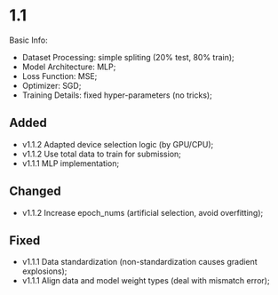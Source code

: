 # 1.1

Basic Info:
- Dataset Processing: simple spliting (20% test, 80% train);
- Model Architecture: MLP;
- Loss Function: MSE;
- Optimizer: SGD;
- Training Details: fixed hyper-parameters (no tricks);

## Added

- v1.1.2 Adapted device selection logic (by GPU/CPU);
- v1.1.2 Use total data to train for submission;
- v1.1.1 MLP implementation;

## Changed

- v1.1.2 Increase epoch_nums (artificial selection, avoid overfitting);

## Fixed

- v1.1.1 Data standardization (non-standardization causes gradient explosions);
- v1.1.1 Align data and model weight types (deal with mismatch error);



















